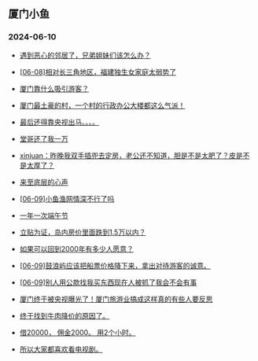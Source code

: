 ## 厦门小鱼 
### 2024-06-10

+ [遇到恶心的邻居了，兄弟姐妹们该怎么办？](http://bbs.xmfish.com/read-htm-tid-18202357.html)

+ [[06-08]相对长三角地区，福建独生女家庭太弱势了](http://bbs.xmfish.com/read-htm-tid-18202353.html)

+ [厦门靠什么吸引游客？](http://bbs.xmfish.com/read-htm-tid-18202490.html)

+ [厦门最土豪的村，一个村的行政办公大楼都这么气派！](http://bbs.xmfish.com/read-htm-tid-18202431.html)

+ [最后还得靠央视出马。。。。](http://bbs.xmfish.com/read-htm-tid-18202466.html)

+ [堂哥还了我一万](http://bbs.xmfish.com/read-htm-tid-18202339.html)

+ [xinjuan：昨晚我双手插兜去定房，老公还不知道，胆是不是太肥了？皮是不是太厚了？](http://bbs.xmfish.com/read-htm-tid-18202442.html)

+ [来至底层的心声](http://bbs.xmfish.com/read-htm-tid-18202426.html)

+ [[06-09]小鱼渔网情深不行了吗](http://bbs.xmfish.com/read-htm-tid-18202370.html)

+ [一年一次端午节](http://bbs.xmfish.com/read-htm-tid-18202363.html)

+ [立贴为证，岛内房价里面跌到1.5万以内？](http://bbs.xmfish.com/read-htm-tid-18202599.html)

+ [如果可以回到2000年有多少人愿意？](http://bbs.xmfish.com/read-htm-tid-18202451.html)

+ [[06-09]鼓浪屿应该把船票价格降下来，拿出对待游客的诚意。](http://bbs.xmfish.com/read-htm-tid-18202489.html)

+ [[06-09]别人用公款找我买东西现在人被抓了我会不会有事](http://bbs.xmfish.com/read-htm-tid-18202547.html)

+ [厦门终于被央视曝光了！厦门旅游业搞成这样真的有些人要反思](http://bbs.xmfish.com/read-htm-tid-18202514.html)

+ [终于找到牛肉降价的原因了。](http://bbs.xmfish.com/read-htm-tid-18202640.html)

+ [借20000，
佣金2000。
用2个小时。](http://bbs.xmfish.com/read-htm-tid-18202498.html)

+ [所以大家都喜欢看电视剧。](http://bbs.xmfish.com/read-htm-tid-18202469.html)

